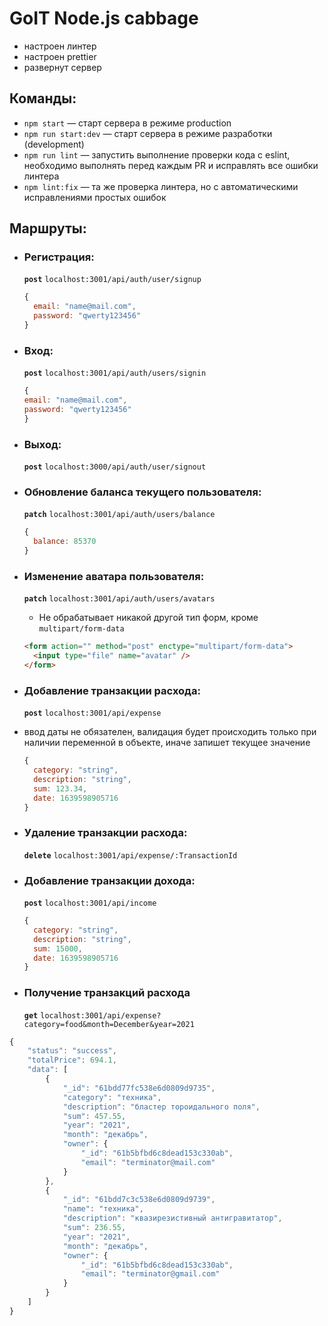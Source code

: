 # GoIT Node.js cabbage

- настроен линтер
- настроен prettier
- развернут сервер

## Команды:

- `npm start` &mdash; старт сервера в режиме production
- `npm run start:dev` &mdash; старт сервера в режиме разработки (development)
- `npm run lint` &mdash; запустить выполнение проверки кода с eslint, необходимо
  выполнять перед каждым PR и исправлять все ошибки линтера
- `npm lint:fix` &mdash; та же проверка линтера, но с автоматическими
  исправлениями простых ошибок

## Маршруты:

- ### Регистрация:

  **`post`** `localhost:3001/api/auth/user/signup`

  ```js
  {
    email: "name@mail.com",
    password: "qwerty123456"
  }
  ```

- ### Вход:

  **`post`** `localhost:3001/api/auth/users/signin`

  ```js
  {
  email: "name@mail.com",
  password: "qwerty123456"
  }
  ```

- ### Выход:

  **`post`** `localhost:3000/api/auth/user/signout`

- ### Обновление баланса текущего пользователя:

  **`patch`** `localhost:3001/api/auth/users/balance`

  ```js
  {
    balance: 85370
  }
  ```

- ### Изменение аватара пользователя:

  **`patch`** `localhost:3001/api/auth/users/avatars`

  - Не обрабатывает никакой другой тип форм, кроме `multipart/form-data`

  ```html
  <form action="" method="post" enctype="multipart/form-data">
    <input type="file" name="avatar" />
  </form>
  ```

- ### Добавление транзакции расхода:

  **`post`** `localhost:3001/api/expense`

- ввод даты не обязателен, валидация будет происходить только при наличии
  переменной в объекте, иначе запишет текущее значение

  ```js
  {
    category: "string",
    description: "string",
    sum: 123.34,
    date: 1639598905716
  }
  ```

- ### Удаление транзакции расхода:

  **`delete`** `localhost:3001/api/expense/:TransactionId`

- ### Добавление транзакции дохода:

  **`post`** `localhost:3001/api/income`

  ```js
  {
    category: "string",
    description: "string",
    sum: 15000,
    date: 1639598905716
  }
  ```

- ### Получение транзакций расхода
  **`get`** `localhost:3001/api/expense?category=food&month=December&year=2021`

```js
{
    "status": "success",
    "totalPrice": 694.1,
    "data": [
        {
            "_id": "61bdd77fc538e6d0809d9735",
            "category": "техника",
            "description": "бластер тороидального поля",
            "sum": 457.55,
            "year": "2021",
            "month": "декабрь",
            "owner": {
                "_id": "61b5bfbd6c8dead153c330ab",
                "email": "terminator@mail.com"
            }
        },
        {
            "_id": "61bdd7c3c538e6d0809d9739",
            "name": "техника",
            "description": "квазирезистивный антигравитатор",
            "sum": 236.55,
            "year": "2021",
            "month": "декабрь",
            "owner": {
                "_id": "61b5bfbd6c8dead153c330ab",
                "email": "terminator@gmail.com"
            }
        }
    ]
}
```
